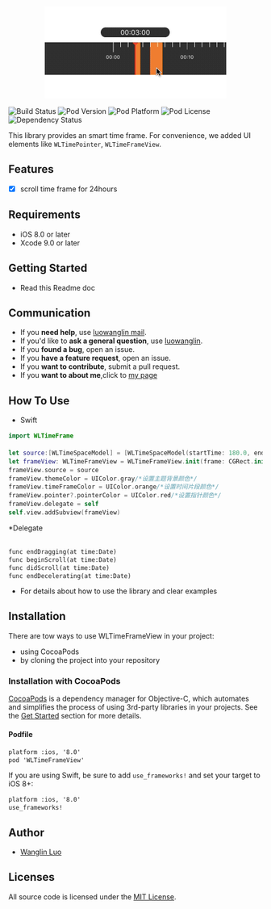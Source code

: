 
<p align="center" >
<img src="Demo.gif" title="logo" float=left>
</p>


![Build Status](http://img.shields.io/travis/rs/SDWebImage/master.svg?style=flat)
![Pod Version](http://img.shields.io/cocoapods/v/SDWebImage.svg?style=flat)
![Pod Platform](http://img.shields.io/cocoapods/p/SDWebImage.svg?style=flat)
![Pod License](http://img.shields.io/cocoapods/l/SDWebImage.svg?style=flat)
![Dependency Status](https://www.versioneye.com/objective-c/sdwebimage/badge.svg?style=flat)


This library provides an smart time frame. For convenience, we added  UI elements like `WLTimePointer`, `WLTimeFrameView`.

## Features

- [x] scroll time frame for 24hours


## Requirements

- iOS 8.0 or later
- Xcode 9.0 or later

## Getting Started

- Read this Readme doc


## Communication

- If you **need help**, use [luowanglin mail](luowanglin@icloud.com).
- If you'd like to **ask a general question**, use [luowanglin](luowanglin@icloud.com).
- If you **found a bug**, open an issue.
- If you **have a feature request**, open an issue.
- If you **want to contribute**, submit a pull request.
- If you **want to about me**,click to [my page](https://luowanglin.github.io)

## How To Use

* Swift

```swift
import WLTimeFrame

let source:[WLTimeSpaceModel] = [WLTimeSpaceModel(startTime: 180.0, endTime: 220.0),WLTimeSpaceModel(startTime: 300.0, endTime: 400.0)]
let frameView: WLTimeFrameView = WLTimeFrameView.init(frame: CGRect.init(x: 0.0, y: 100.0, width: UIScreen.main.bounds.width, height: 66.0))
frameView.source = source
frameView.themeColor = UIColor.gray/*设置主题背景颜色*/
frameView.timeFrameColor = UIColor.orange/*设置时间片段颜色*/
frameView.pointer?.pointerColor = UIColor.red/*设置指针颜色*/
frameView.delegate = self
self.view.addSubview(frameView)
```
*Delegate

```WLTimeFrameViewDelegate

func endDragging(at time:Date)
func beginScroll(at time:Date)
func didScroll(at time:Date)
func endDecelerating(at time:Date)
```

- For details about how to use the library and clear examples


## Installation

There are tow ways to use WLTimeFrameView in your project:
- using CocoaPods
- by cloning the project into your repository

### Installation with CocoaPods

[CocoaPods](http://cocoapods.org/) is a dependency manager for Objective-C, which automates and simplifies the process of using 3rd-party libraries in your projects. See the [Get Started](http://cocoapods.org/#get_started) section for more details.

#### Podfile
```
platform :ios, '8.0'
pod 'WLTimeFrameView'
```

If you are using Swift, be sure to add `use_frameworks!` and set your target to iOS 8+:
```
platform :ios, '8.0'
use_frameworks!
```

## Author
- [Wanglin Luo](https://luowanglin.github.io)

## Licenses

All source code is licensed under the [MIT License](https://raw.github.com/luowanglin/WLTimeFrame/LICENSE).

